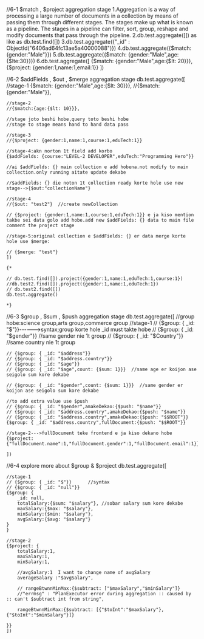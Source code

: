//6-1 $match , $project aggregation stage
1.Aggregation is a way of processing a large number of documents in a collection by means of passing them through different stages. The stages make up what is known as a pipeline. The stages in a pipeline can filter, sort, group, reshape and modify documents that pass through the pipeline.
2.db.test.aggregate([]) as like as db.test.find([])
3.db.test.aggregate({"_id" : ObjectId("6406ad64fc13ae5a40000088")})
4.db.test.aggregate({$match: {gender:"Male"}})
5.db.test.aggregate({$match: {gender:"Male",age:{$lte:30}}})
6.db.test.aggregate([
{$match: {gender:"Male",age:{$lt: 20}}},
{$project: {gender:1,name:1,email:1}}
])

//6-2 $addFields , $out , $merge aggregation stage
db.test.aggregate([
    //stage-1
    {$match: {gender:"Male",age:{$lt: 30}}},
    //{$match: {gender:"Male"}},

    //stage-2
    //{$match:{age:{$lt: 10}}},

    //stage joto beshi hobe,query toto beshi hobe
    //stage to stage means hand to hand data pass

    //stage-3
    //{$project: {gender:1,name:1,course:1,eduTech:1}}

    //stage-4:akn norton 1t field add korbo
    {$addFields: {course:"LEVEL-2 DEVELOPER",eduTech:"Programming Hero"}}

    //ai $addFields: {} main collection e add hobena.not modify to main collection.only running aitate update dekabe

    //$addFields: {} die noton 1t collection ready korte hole use new stage-->{$out:"collectionName"}

    //stage-4
    //{$out: "test2"}  //create newCollection

    // {$project: {gender:1,name:1,course:1,eduTech:1}} e ja kiso mention takbe sei data golo add hobe.add new $addFields: {} data to main file comment the project stage

    //stage-5:original collection e $addFields: {} er data merge korte hole use $merge:

    // {$merge: "test"}
    ])

    {*

    // db.test.find([]).project({gender:1,name:1,eduTech:1,course:1})
    //db.test2.find([]).project({gender:1,name:1,eduTech:1})
    // db.test2.find([])
    db.test.aggregate()
    
    *}

//6-3 $group , $sum , $push aggregation stage
db.test.aggregate([
    //group hobe:science group,arts group,commerce group
    //stage-1
    // {$group: { _id: "$"}}------>syntax;group korte hole _id must takte hobe
    // {$group: { _id: "$gender"}}   //same gender nie 1t group
    // {$group: { _id: "$Country"}}   //same country nie 1t group

    // {$group: { _id: "$address"}}
    // {$group: { _id: "$address.country"}}
    // {$group: { _id: "$age"}}
    // {$group: { _id: "$age",count: {$sum: 1}}}  //same age er koijon ase seigolo sum kore dekabe

    // {$group: { _id: "$gender",count: {$sum: 1}}}  //same gender er koijon ase seigolo sum kore dekabe
    
    //to add extra value use $push
    // {$group: { _id: "$gender",amakeDekao:{$push: "$name"}}
    // {$group: { _id: "$address.country",amakeDekao:{$push: "$name"}}
    // {$group: { _id: "$address.country",amakeDekao:{$push: "$$ROOT"}}
    {$group: { _id: "$address.country",fullDocument:{$push: "$$ROOT"}}
    
    //stage-2--->fullDocument teke frontend e ja kiso dekano hobe
    {$project: {"fullDocument.name":1,"fullDocument.gender":1,"fullDocument.email":1}}
    
    ])

//6-4 explore more about $group & $project
db.test.aggregate([
    
    //stage-1
    // {$group: { _id: "$"}}      //syntax
    // {$group: { _id: "null"}}
    {$group: { 
        _id: null,
        totalSalary:{$sum: "$salary"}, //sobar salary sum kore dekabe
        maxSalary:{$max: "$salary"},
        minSalary:{$min: "$salary"},
        avgSalary:{$avg: "$salary"}
    }
    }
    
    //stage-2
    {$project: {
        totalSalary:1,
        maxSalary:1,
        minSalary:1,

        //avgSalary:1  I want to change name of avgSalary
        averageSalary :"$avgSalary",

        // rangeBtwnnMinMax:{$subtract: ["$maxSalary","$minSalary"]}
        //"errmsg" : "PlanExecutor error during aggregation :: caused by :: can't $subtract int from string",
        
        rangeBtwnnMinMax:{$subtract: [{"$toInt":"$maxSalary"},{"$toInt":"$minSalary"}]}
        
    }}
    ])